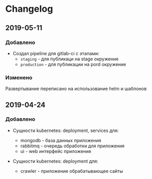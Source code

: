 # Changelog

## 2019-05-11

### Добавлено
- Создал pipeline для gitlab-ci с этапами:
  - `staging` - для публикаци на stage окружение
  - `production` - для публикации на pord окружение

### Изменено
Развертывание переписано на использование helm и шаблонов


## 2019-04-24

### Добавлено
- Сущности kubernetes: deployment, services для:
  - mongodb - база данных приложения
  - rabbitmq - очередь обработки для приложения
  - ui - web интерфейс приложения

- Сущности kubernetes: deployment для:
  - crawler - приложение обрабатывающее сайты
